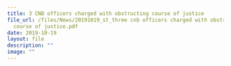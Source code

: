 ```yaml
---
title: 3 CNB officers charged with obstructing course of justice
file_url: /files/News/20191019_st_three cnb officers charged with obstructing
  course of justice.pdf
date: 2019-10-19
layout: file
description: ""
image: ""
---
```

